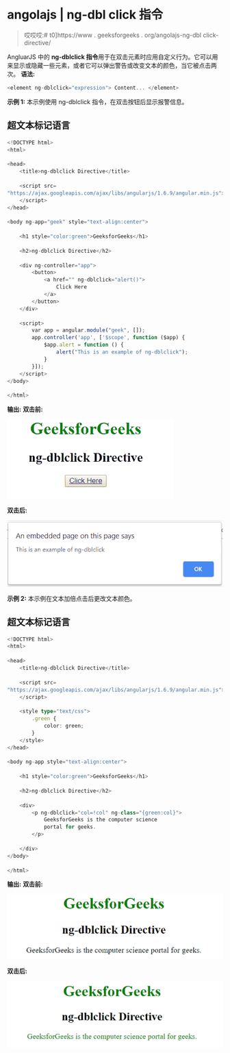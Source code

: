 # angolajs | ng-dbl click 指令

> 哎哎哎:# t0]https://www . geeksforgeeks . org/angolajs-ng-dbl click-directive/

AngluarJS 中的 **ng-dblclick 指令**用于在双击元素时应用自定义行为。它可以用来显示或隐藏一些元素，或者它可以弹出警告或改变文本的颜色，当它被点击两次。
**语法:**

```ts
<element ng-dblclick="expression"> Content... </element>
```

**示例 1:** 本示例使用 ng-dblclick 指令，在双击按钮后显示报警信息。

## 超文本标记语言

```ts
<!DOCTYPE html>
<html>

<head>
    <title>ng-dblclick Directive</title>

    <script src=
"https://ajax.googleapis.com/ajax/libs/angularjs/1.6.9/angular.min.js">
    </script>
</head>

<body ng-app="geek" style="text-align:center">

    <h1 style="color:green">GeeksforGeeks</h1>

    <h2>ng-dblclick Directive</h2>

    <div ng-controller="app">
        <button>
            <a href="" ng-dblclick="alert()">
                Click Here
            </a>
        </button>
    </div>

    <script>
        var app = angular.module("geek", []);
        app.controller('app', ['$scope', function ($app) {
            $app.alert = function () {
                alert("This is an example of ng-dblclick");
            }
        }]);
    </script>
</body>

</html>
```

**输出:**
**双击前:**

![ngdblclick](img/b21beb9addfd371426f5825173840051.png)

**双击后:**

![ngdblclick](img/84f8a17c13485efc42da9b9f784e6dd5.png)

**示例 2:** 本示例在文本加倍点击后更改文本颜色。

## 超文本标记语言

```ts
<!DOCTYPE html>
<html>

<head>
    <title>ng-dblclick Directive</title>

    <script src=
"https://ajax.googleapis.com/ajax/libs/angularjs/1.6.9/angular.min.js">
    </script>

    <style type="text/css">
        .green {
            color: green;
        }
    </style>
</head>

<body ng-app style="text-align:center">

    <h1 style="color:green">GeeksforGeeks</h1>

    <h2>ng-dblclick Directive</h2>

    <div>
        <p ng-dblclick="col=!col" ng-class="{green:col}">
            GeeksforGeeks is the computer science
            portal for geeks.
        </p>

    </div>
</body>

</html>
```

**输出:**
**双击前:**

![ngclick](img/a8203ba99f3ecf8ef192231540c5b82d.png)

**双击后:**

![ngclick](img/5e70fbe021a47665b5e9eb397e1e8ca6.png)